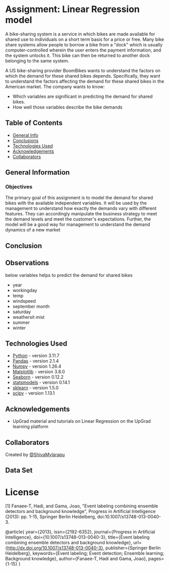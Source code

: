 # Assignment: Linear Regression model 
A bike-sharing system is a service in which bikes are made available for shared use to individuals on a short term basis for a price or free. Many bike share systems allow people to borrow a bike from a "dock" which is usually computer-controlled wherein the user enters the payment information, and the system unlocks it. This bike can then be returned to another dock belonging to the same system.

A US bike-sharing provider BoomBikes wants to understand the factors on which the demand for these shared bikes depends. Specifically, they want to understand the factors affecting the demand for these shared bikes in the American market. The company wants to know:

- Which variables are significant in predicting the demand for shared bikes.
- How well those variables describe the bike demands

## Table of Contents

- [General Info](#general-information)
- [Conclusions](#conclusions)
- [Technologies Used](#technologies-used)
- [Acknowledgements](#acknowledgements)
- [Collaborators](#collaborators)

<!-- You can include any other section that is pertinent to your problem -->

## General Information

### Objectives

The primary goal of this assignment is to model the demand for shared bikes with the available independent variables. It will be used by the management to understand how exactly the demands vary with different features. They can accordingly manipulate the business strategy to meet the demand levels and meet the customer's expectations. Further, the model will be a good way for management to understand the demand dynamics of a new market

## Conclusion

## Observations 

below variables helps to predict the demand for shared bikes

- year
- workingday
- temp
- windspeed 
- september month
- saturday
- weathersit mist  
- summer
- winter

    
## Technologies Used

- [Python](https://www.python.org/) - version 3.11.7
- [Pandas](https://pandas.pydata.org/) - version 2.1.4
- [Numpy](https://numpy.org/) - version 1.26.4
- [Matplotlib](https://matplotlib.org/) - version 3.8.0
- [Seaborn](https://seaborn.pydata.org/) - version 0.12.2
- [statsmodels](https://www.statsmodels.org/stable/install.html) - version 0.14.1
- [sklearn](https://pypi.org/project/scikit-learn/#:~:text=scikit%2Dlearn%20requires%3A,Python%20(%3E%3D%203.9)) - version 1.5.0
- [scipy](https://docs.scipy.org/doc/scipy/dev/toolchain.html) - version 1.13.1


## Acknowledgements

- UpGrad material and tutorials on Linear Regression on the UpGrad learning platform

## Collaborators

Created by [@ShivaMylarapu](https://github.com/mrsivanandareddy) 

## Data Set

License
=========================================
[1] Fanaee-T, Hadi, and Gama, Joao, "Event labeling combining ensemble detectors and background knowledge", Progress in Artificial Intelligence (2013): pp. 1-15, Springer Berlin Heidelberg, doi:10.1007/s13748-013-0040-3.

@article{
	year={2013},
	issn={2192-6352},
	journal={Progress in Artificial Intelligence},
	doi={10.1007/s13748-013-0040-3},
	title={Event labeling combining ensemble detectors and background knowledge},
	url={http://dx.doi.org/10.1007/s13748-013-0040-3},
	publisher={Springer Berlin Heidelberg},
	keywords={Event labeling; Event detection; Ensemble learning; Background knowledge},
	author={Fanaee-T, Hadi and Gama, Joao},
	pages={1-15}
}

